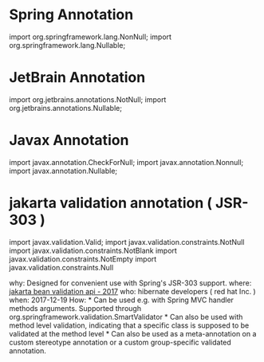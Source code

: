 # Spring Annotation
import org.springframework.lang.NonNull;
import org.springframework.lang.Nullable;

# JetBrain  Annotation
import org.jetbrains.annotations.NotNull;
import org.jetbrains.annotations.Nullable;

# Javax Annotation
import javax.annotation.CheckForNull;
import javax.annotation.Nonnull;
import javax.annotation.Nullable;

# jakarta validation annotation ( JSR-303 )
import javax.validation.Valid;
import javax.validation.constraints.NotNull
import javax.validation.constraints.NotBlank
import javax.validation.constraints.NotEmpty
import javax.validation.constraints.Null

why: 
    Designed for convenient use with Spring's JSR-303 support.
where: 
    [jakarta bean validation api - 2017](https://github.com/eclipse-ee4j/beanvalidation-api)
who: 
    hibernate developers ( red hat Inc. )
when: 
    2017-12-19
How: 
    * Can be used e.g. with Spring MVC handler methods arguments. Supported through org.springframework.validation.SmartValidator
    * Can also be used with method level validation, indicating that a specific class is supposed to be validated at the method level
    * Can also be used as a meta-annotation on a custom stereotype annotation or a custom group-specific validated annotation.